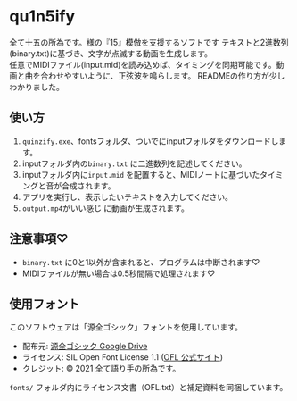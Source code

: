 # qu1n5ify
全て十五の所為です。様の『15』模倣を支援するソフトです
テキストと2進数列(binary.txt)に基づき、文字が点滅する動画を生成します。  
任意でMIDIファイル(input.mid)を読み込めば、タイミングを同期可能です。動画と曲を合わせやすいように、正弦波を鳴らします。
READMEの作り方が少しわかりました。

## 使い方
1. `quinzify.exe`、fontsフォルダ、ついでにinputフォルダをダウンロードします。
2. inputフォルダ内の`binary.txt` に二進数列を記述してください。
3. inputフォルダ内に`input.mid` を配置すると、MIDIノートに基づいたタイミングと音が合成されます。
4. アプリを実行し、表示したいテキストを入力してください。
5. `output.mp4`がいい感じ に動画が生成されます。

## 注意事項♡
- `binary.txt` に0と1以外が含まれると、プログラムは中断されます♡
- MIDIファイルが無い場合は0.5秒間隔で処理されます♡

## 使用フォント
このソフトウェアは「源全ゴシック」フォントを使用しています。
- 配布元: [源全ゴシック Google Drive](https://drive.google.com/drive/folders/19WidrJoCmI5qLJV-eR_ydURIwxB2-DSH)
- ライセンス: SIL Open Font License 1.1 ([OFL 公式サイト](https://scripts.sil.org/OFL))
- クレジット: © 2021 全て語り手の所為です。

`fonts/` フォルダ内にライセンス文書（OFL.txt）と補足資料を同梱しています。

